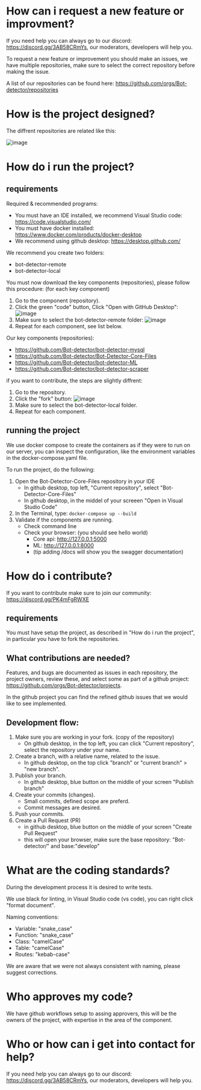 # How can i request a new feature or improvment?
If you need help you can always go to our discord: https://discord.gg/3AB58CRmYs, our moderators, developers will help you.

To request a new feature or improvement you should make an issues, we have multiple repositories, make sure to select the correct repository before making the issue.

A list of our repositories can be found here: https://github.com/orgs/Bot-detector/repositories

# How is the project designed?
The diffrent repositories are related like this:
<!-- https://drive.google.com/file/d/16IO84vE3rJWRclbZAnOIEdKAmx5xAi3I/view?usp=sharing -->
![image](https://user-images.githubusercontent.com/40169115/153727141-0e39c6fe-1fdb-42f4-8019-2552bd127751.png)

# How do i run the project?
## requirements
Required & recommended programs:
- You must have an IDE installed, we recommend Visual Studio code: https://code.visualstudio.com/
- You must have docker installed: https://www.docker.com/products/docker-desktop
- We recommend using github desktop: https://desktop.github.com/

We recommend you create two folders:
- bot-detector-remote
- bot-detector-local

You must now download the key components (repositories), please follow this procedure: (for each key component)
1. Go to the component (repository).
2. Click the green "code" button, Click "Open with GitHub Desktop": ![image](https://user-images.githubusercontent.com/40169115/153727976-8196cbf1-e99c-4ac7-9d0a-d342c5e10337.png)
3. Make sure to select the bot-detector-remote folder: ![image](https://user-images.githubusercontent.com/40169115/153728043-181404df-df13-4a78-b2e6-8f3cf6ce3cbc.png)
4. Repeat for each component, see list below.

Our key components (repositories):
- https://github.com/Bot-detector/bot-detector-mysql
- https://github.com/Bot-detector/Bot-Detector-Core-Files
- https://github.com/Bot-detector/bot-detector-ML
- https://github.com/Bot-detector/bot-detector-scraper

if you want to contribute, the steps are slightly diffrent:
1. Go to the repository.
2. Click the "fork" button: ![image](https://user-images.githubusercontent.com/40169115/153728214-cd741e4e-b036-4d48-9f47-48c4dc9e99be.png)
3. Make sure to select the bot-detector-local folder.
4. Repeat for each component.

## running the project
We use docker compose to create the containers as if they were to run on our server, you can inspect the configuration, like the environment variables in the docker-compose.yaml file.

To run the project, do the following:
1. Open the Bot-Detector-Core-Files repository in your IDE
    - In github desktop, top left, "Current repository", select "Bot-Detector-Core-Files"
    - In github desktop, in the middel of your screeen "Open in Visual Studio Code"
2. In the Terminal, type: `docker-compose up --build`
3. Validate if the components are running.
    - Check command line
    - Check your browser: (you should see hello world)
        - Core api: http://127.0.0.1:5000
        - ML: http://127.0.0.1:8000
        - (tip adding /docs will show you the swagger documentation)
    

# How do i contribute?
If you want to contribute make sure to join our community: https://discord.gg/PK4mFgRWXE

## requirements
You must have setup the project, as described in  "How do i run the project", in particular you have to fork the repositories.

## What contributions are needed?
Features, and bugs are documented as issues in each repository, the project owners, review these, and select some as part of a github project: https://github.com/orgs/Bot-detector/projects.

In the github project you can find the refined github issues that we would like to see implemented.

## Development flow:
1. Make sure you are working in your fork. (copy of the repository)
    - On github desktop, in the top left, you can click "Current repository", select the repository under your name.
2. Create a branch, with a relative name, related to the issue.
    - In github desktop, on the top click "branch" or "current branch" > "new branch".
3. Publish your branch.
    - In github desktop, blue button on the middle of your screen "Publish branch"
4. Create your commits (changes).
    - Small commits, defined scope are preferd.
    - Commit messages are desired.
5. Push your commits.
6. Create a Pull Request (PR)
    - in github desktop, blue button on the middle of your screen "Create Pull Request"
    - this will open your browser, make sure the base repository: "Bot-detector/" and base:"develop"

# What are the coding standards?
During the development process it is desired to write tests.

We use black for linting, in Visual Studio code (vs code), you can right click "format document".

Naming conventions:
- Variable: "snake_case"
- Function: "snake_case"
- Class: "camelCase"
- Table: "camelCase"
- Routes: "kebab-case"

We are aware that we were not always consistent with naming, please suggest corrections.

# Who approves my code?
We have github workflows setup to assing approvers, this will be the owners of the project, with expertise in the area of the component.

# Who or how can i get into contact for help?
If you need help you can always go to our discord: https://discord.gg/3AB58CRmYs, our moderators, developers will help you.